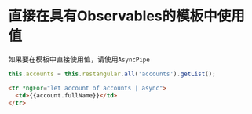 # 直接在具有Observables的模板中使用值

如果要在模板中直接使用值，请使用`AsyncPipe`

````js
this.accounts = this.restangular.all('accounts').getList();
````

````html
<tr *ngFor="let account of accounts | async">
  <td>{{account.fullName}}</td>
</tr>
````